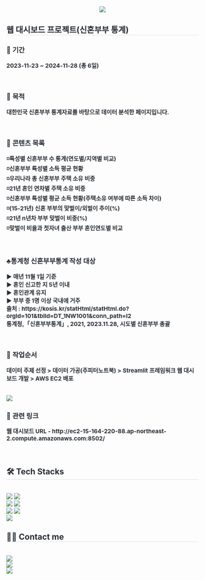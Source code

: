 <div align= "center">
    <img src="https://capsule-render.vercel.app/api?type=waving&color=ecddfe&height=120&text=대한민국%20신혼부부%20통계&animation=&fontColor=ff5500&fontSize=50" />
    </div>
    <div style="text-align: left;"> 
    <h2 style="border-bottom: 1px solid #d8dee4; color: #282d33;"> 웹 대시보드 프로젝트(신혼부부 통계) </h2>  
    <div style="font-weight: 700; font-size: 15px; text-align: left; color: #282d33;"> <h3>📅 기간</h3><p>2023-11-23 ~ 2024-11-28 (총 6일)</p><br><h3>📢 목적</h3><p>대한민국 신혼부부 통계자료를 바탕으로 데이터 분석한 페이지입니다.</p><br><h3>📃 콘텐츠 목록</h3><p>◽특성별 신혼부부 수 통계(연도별/지역별 비교)<br>◽신혼부부 특성별 소득 평균 현황<br>◽우리나라 총 신혼부부 주택 소유 비중<br>◽21년 혼인 연차별 주택 소유 비중<br>◽신혼부부 특성별 평균 소득 현황(주택소유 여부에 따른 소득 차이)<br>◽(15-21년) 신혼 부부의 맞벌이/외벌이 추이(%)<br>◽21년 n년차 부부 맞벌이 비중(%)<br>◽맞벌이 비율과 첫자녀 출산 부부 혼인연도별 비교<br></p><br><h3>♣️통계청 신혼부부통계 작성 대상</h3><p>▶ 매년 11월 1일 기준<br>▶ 혼인 신고한 지 5년 이내<br>▶ 혼인관계 유지<br>▶ 부부 중 1명 이상 국내에 거주<br>출처 : https://kosis.kr/statHtml/statHtml.do?orgId=101&tblId=DT_1NW1001&conn_path=I2<br>통계청,「신혼부부통계」, 2021, 2023.11.28, 시도별 신혼부부 총괄</p> <br><h3>📌 작업순서</h3><p>데이터 주제 선정 > 데이터 가공(주피터노트북) > Streamlit 프레임워크 웹 대시보드 개발 > AWS EC2 배포</p><br><img src="https://github.com/sunyoung-park/web-dashboard-project/assets/51068439/156d242b-6b2d-4e41-997a-98e18c4e3fa8" /><h3>📎 관련 링크</h3><p>웹 대시보드 URL - http://ec2-15-164-220-88.ap-northeast-2.compute.amazonaws.com:8502/</p><br></div> 
    </div>
    <div style="text-align: left;">
    <h2 style="border-bottom: 1px solid #d8dee4; color: #282d33;"> 🛠️ Tech Stacks </h2> <br> 
    <div style="margin: ; text-align: left;" "text-align: left;"> <img src="https://img.shields.io/badge/streamlit-FF4B4B?style=for-the-badge&logo=streamlit&logoColor=white"> <img src="https://img.shields.io/badge/plotly-3F4F75?style=for-the-badge&logo=plotly&logoColor=white"><br>
      <img src="https://img.shields.io/badge/pandas-150458?style=for-the-badge&logo=****&logoColor=white">
      <img src="https://img.shields.io/badge/numpy-013243?style=for-the-badge&logo=numpy&logoColor=white"><br>   
      <img src="https://img.shields.io/badge/Python-3776AB?style=for-the-badge&logo=Python&logoColor=white">
          <img src="https://img.shields.io/badge/CSS3-1572B6?style=for-the-badge&logo=CSS3&logoColor=white"><br>
          <img src="https://img.shields.io/badge/amazonec2-FF9900?style=for-the-badge&logo=amazonec2&logoColor=black">
          </div>
    </div>
    <div style="text-align: left;">
    <h2 style="border-bottom: 1px solid #d8dee4; color: #282d33;"> 🧑‍💻 Contact me </h2> <br> 
    <div style="text-align: left;"> <a href=https://iced-phone-d56.notion.site/0a50554fbe964614a7e07accc830e788> <img src="https://img.shields.io/badge/Notion-000000?style=for-the-badge&logo=Notion&logoColor=white&link=https://iced-phone-d56.notion.site/0a50554fbe964614a7e07accc830e788"> </a> <br> 
         <a href=https://ruriruriya.tistory.com/> <img src="https://img.shields.io/badge/Tistory-000000?style=for-the-badge&logo=Tistory&logoColor=white&link=https://ruriruriya.tistory.com/"> </a> <br> 
         <a href=mailto:young170627@gmail.com> <img src="https://img.shields.io/badge/Gmail-EA4335?style=for-the-badge&logo=Gmail&logoColor=white&link=mailto:young170627@gmail.com"> </a>
          </div>  <br> 
    <div style="text-align: left;">  </div> 
    </div>
    
